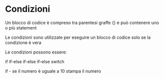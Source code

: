 # Condizioni

Un blocco di codice è compreso tra parentesi graffe {} e può contenere uno o più statement 

Le condizioni sono utilizzate per eseguire un blocco di codice solo se la condizione è vera

Le condizioni possono essere:

if
if-else
if-else if-else
switch



if - se il numero è uguale a 10 stampa il numero
